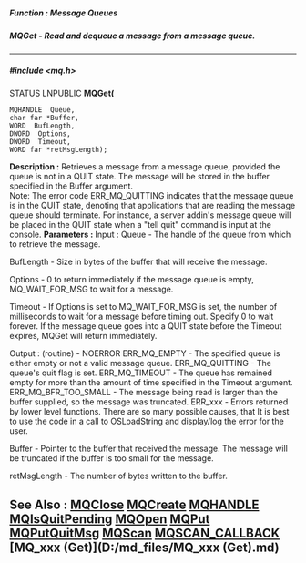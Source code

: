##### Function : Message Queues
##### MQGet - Read and dequeue a message from a message queue.
---
##### #include <mq.h>
STATUS LNPUBLIC **MQGet(**

	MQHANDLE  Queue,
	char far *Buffer,
	WORD  BufLength,
	DWORD  Options,
	DWORD  Timeout,
	WORD far *retMsgLength);
**Description :**
Retrieves a message from a message queue, provided the queue is not in a QUIT 
state. The message will be stored in the buffer specified in the Buffer 
argument.  
Note: The error code ERR_MQ_QUITTING indicates that the message queue is in the 
QUIT state, denoting that applications that are reading the message queue 
should terminate. For instance, a server addin's message queue will be placed 
in the QUIT state when a "tell <addin> quit" command is input at the console.
**Parameters :**
Input :
Queue  -  The handle of the queue from which to retrieve the message.

BufLength  -  Size in bytes of the buffer that will receive the message.

Options  -  0 to return immediately if the message queue is empty, MQ_WAIT_FOR_MSG to wait for a message.

Timeout  -  If Options is set to MQ_WAIT_FOR_MSG is set, the number of milliseconds to wait for a message before timing out. Specify 0 to wait forever. If the message queue goes into a QUIT state before the Timeout expires, MQGet will return immediately.

Output :
(routine)  -  NOERROR
ERR_MQ_EMPTY - The specified queue is either empty or not a valid message queue.
ERR_MQ_QUITTING - The queue's quit flag is set. 
ERR_MQ_TIMEOUT - The queue has remained empty for more than the amount of time specified in the Timeout argument.
ERR_MQ_BFR_TOO_SMALL - The message being read is larger than the buffer supplied, so the message was truncated.
ERR_xxx - Errors returned by lower level functions.  There are so many possible causes, that It is best to use the code in a call to OSLoadString and display/log the error for the user.


Buffer  -   Pointer to the buffer that received the message.  The message will be truncated if the buffer is too small for the message. 

retMsgLength  -  The number of bytes written to the buffer.

**See Also :**
[MQClose](D:/md_files/MQClose.md)
[MQCreate](D:/md_files/MQCreate.md)
[MQHANDLE](D:/md_files/MQHANDLE.md)
[MQIsQuitPending](D:/md_files/MQIsQuitPending.md)
[MQOpen](D:/md_files/MQOpen.md)
[MQPut](D:/md_files/MQPut.md)
[MQPutQuitMsg](D:/md_files/MQPutQuitMsg.md)
[MQScan](D:/md_files/MQScan.md)
[MQSCAN_CALLBACK](D:/md_files/MQSCAN_CALLBACK.md)
[MQ_xxx (Get)](D:/md_files/MQ_xxx (Get).md)
---
